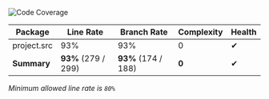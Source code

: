 ![Code Coverage](https://img.shields.io/badge/Code%20Coverage-93%25-success?style=flat)

Package | Line Rate | Branch Rate | Complexity | Health
-------- | --------- | ----------- | ---------- | ------
project.src | 93% | 93% | 0 | ✔
**Summary** | **93%** (279 / 299) | **93%** (174 / 188) | **0** | ✔

_Minimum allowed line rate is `80%`_
